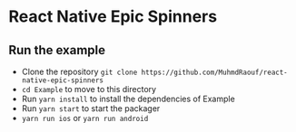 # React Native Epic Spinners

## Run the example

- Clone the repository `git clone https://github.com/MuhmdRaouf/react-native-epic-spinners`
- `cd Example` to move to this directory
- Run `yarn install` to install the dependencies of Example
- Run `yarn start` to start the packager
- `yarn run ios` or `yarn run android`
